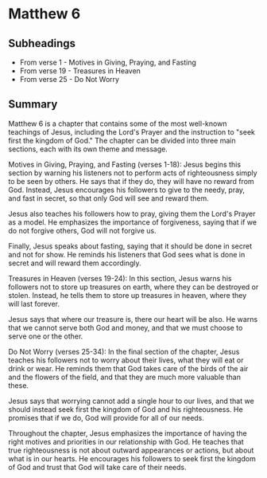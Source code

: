 # Matthew 6

## Subheadings

* From verse 1 - Motives in Giving, Praying, and Fasting
* From verse 19 - Treasures in Heaven
* From verse 25 - Do Not Worry

## Summary

Matthew 6 is a chapter that contains some of the most well-known teachings of Jesus, including the Lord's Prayer and the instruction to "seek first the kingdom of God." The chapter can be divided into three main sections, each with its own theme and message.

Motives in Giving, Praying, and Fasting (verses 1-18):
Jesus begins this section by warning his listeners not to perform acts of righteousness simply to be seen by others. He says that if they do, they will have no reward from God. Instead, Jesus encourages his followers to give to the needy, pray, and fast in secret, so that only God will see and reward them.

Jesus also teaches his followers how to pray, giving them the Lord's Prayer as a model. He emphasizes the importance of forgiveness, saying that if we do not forgive others, God will not forgive us.

Finally, Jesus speaks about fasting, saying that it should be done in secret and not for show. He reminds his listeners that God sees what is done in secret and will reward them accordingly.

Treasures in Heaven (verses 19-24):
In this section, Jesus warns his followers not to store up treasures on earth, where they can be destroyed or stolen. Instead, he tells them to store up treasures in heaven, where they will last forever.

Jesus says that where our treasure is, there our heart will be also. He warns that we cannot serve both God and money, and that we must choose to serve one or the other.

Do Not Worry (verses 25-34):
In the final section of the chapter, Jesus teaches his followers not to worry about their lives, what they will eat or drink or wear. He reminds them that God takes care of the birds of the air and the flowers of the field, and that they are much more valuable than these.

Jesus says that worrying cannot add a single hour to our lives, and that we should instead seek first the kingdom of God and his righteousness. He promises that if we do, God will provide for all of our needs.

Throughout the chapter, Jesus emphasizes the importance of having the right motives and priorities in our relationship with God. He teaches that true righteousness is not about outward appearances or actions, but about what is in our hearts. He encourages his followers to seek first the kingdom of God and trust that God will take care of their needs.